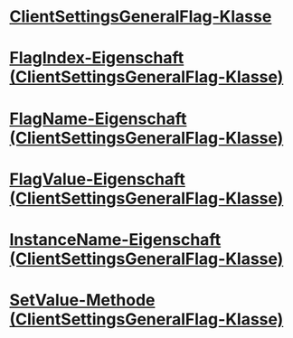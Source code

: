 # [ClientSettingsGeneralFlag-Klasse](clientsettingsgeneralflag-class.md)
# [FlagIndex-Eigenschaft (ClientSettingsGeneralFlag-Klasse)](flagindex-property-clientsettingsgeneralflag-class.md)
# [FlagName-Eigenschaft (ClientSettingsGeneralFlag-Klasse)](flagname-property-clientsettingsgeneralflag-class.md)
# [FlagValue-Eigenschaft (ClientSettingsGeneralFlag-Klasse)](flagvalue-property-clientsettingsgeneralflag-class.md)
# [InstanceName-Eigenschaft (ClientSettingsGeneralFlag-Klasse)](instancename-property-clientsettingsgeneralflag-class.md)
# [SetValue-Methode (ClientSettingsGeneralFlag-Klasse)](setvalue-method-clientsettingsgeneralflag-class.md)
